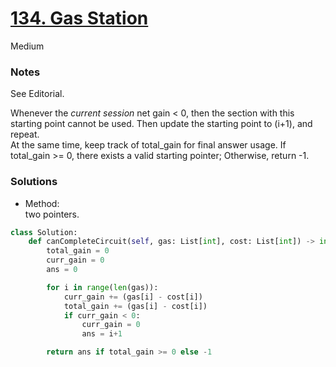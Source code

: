 # [134. Gas Station](https://github.com/suansuan0915/Leetcode/new/main)

Medium

### Notes

See Editorial.

Whenever the *current session* net gain < 0, then the section with this starting point cannot be used. Then update the starting point to (i+1), and repeat.\
At the same time, keep track of total_gain for final answer usage. If total_gain >= 0, there exists a valid starting pointer; Otherwise, return -1.

### Solutions

- Method:\
  two pointers.
```python
class Solution:
    def canCompleteCircuit(self, gas: List[int], cost: List[int]) -> int:
        total_gain = 0
        curr_gain = 0
        ans = 0

        for i in range(len(gas)):
            curr_gain += (gas[i] - cost[i])
            total_gain += (gas[i] - cost[i])
            if curr_gain < 0:
                curr_gain = 0
                ans = i+1

        return ans if total_gain >= 0 else -1
```
